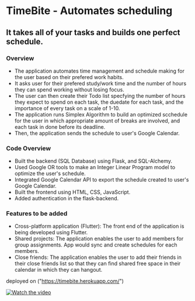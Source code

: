 # TimeBite - Automates scheduling #
## It takes all of your tasks and builds one perfect schedule. ##
### Overview ###
- The application automates time management and schedule making for the user based on their prefered work habits.
- It asks user for their prefered study/work time and the number of hours they can spend working without losing focus.
- The user can then create their Todo list specfying the number of hours they expect to spend on each task, the duedate for each task, and the importance of every task on a scale of 1-10.
- The application runs Simplex Algorithm to build an optimized scchedule for the user in which appropriate amount of breaks are involved, and each task in done before its deadline.
- Then, the application sends the schedule to user's Google Calendar.
### Code Overview
- Built the backend (SQL Database) using Flask, and SQL-Alchemy.
- Used Google OR tools to make an Integer Linear Program model to optimize the user's schedule.
- Integrated Google Calendar API to export the schedule created to user's Google Calendar.
- Built the frontend using HTML, CSS, JavaScript.
- Added authentication in the flask-backend.
### Features to be added
- Cross-platform application (Flutter): The front end of the application is being developed using Flutter.
- Shared projects: The application enables the user to add members for group assignments. App would sync and create schedules for each members.
- Close friends: The application enables the user to add their friends in their close friends list so that they can find shared free space in their calendar in which they can hangout.

deployed on ("https://timebite.herokuapp.com/")

[![Watch the video](https://imgur.com/WFqVdiK.png)](https://drive.google.com/file/d/1GveotFvEWfppnT9a7DG0Ar7NN-1whxPz/view?usp=sharing)
